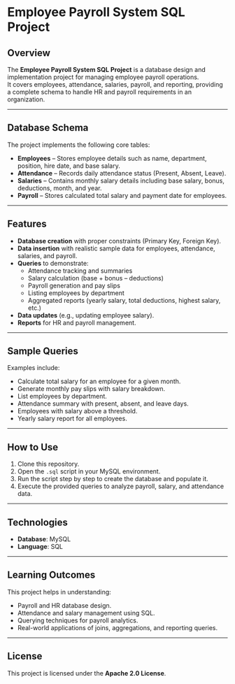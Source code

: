 # Employee Payroll System SQL Project

## Overview
The **Employee Payroll System SQL Project** is a database design and implementation project for managing employee payroll operations.  
It covers employees, attendance, salaries, payroll, and reporting, providing a complete schema to handle HR and payroll requirements in an organization.

---

## Database Schema
The project implements the following core tables:
- **Employees** – Stores employee details such as name, department, position, hire date, and base salary.  
- **Attendance** – Records daily attendance status (Present, Absent, Leave).  
- **Salaries** – Contains monthly salary details including base salary, bonus, deductions, month, and year.  
- **Payroll** – Stores calculated total salary and payment date for employees.  

---

## Features
- **Database creation** with proper constraints (Primary Key, Foreign Key).  
- **Data insertion** with realistic sample data for employees, attendance, salaries, and payroll.  
- **Queries** to demonstrate:
  - Attendance tracking and summaries  
  - Salary calculation (base + bonus – deductions)  
  - Payroll generation and pay slips  
  - Listing employees by department  
  - Aggregated reports (yearly salary, total deductions, highest salary, etc.)  
- **Data updates** (e.g., updating employee salary).  
- **Reports** for HR and payroll management.  

---

## Sample Queries
Examples include:
- Calculate total salary for an employee for a given month.  
- Generate monthly pay slips with salary breakdown.  
- List employees by department.  
- Attendance summary with present, absent, and leave days.  
- Employees with salary above a threshold.  
- Yearly salary report for all employees.  

---

## How to Use
1. Clone this repository.  
2. Open the `.sql` script in your MySQL environment.  
3. Run the script step by step to create the database and populate it.  
4. Execute the provided queries to analyze payroll, salary, and attendance data.  

---

## Technologies
- **Database**: MySQL  
- **Language**: SQL  

---

## Learning Outcomes
This project helps in understanding:
- Payroll and HR database design.  
- Attendance and salary management using SQL.  
- Querying techniques for payroll analytics.  
- Real-world applications of joins, aggregations, and reporting queries.  

---

## License
This project is licensed under the **Apache 2.0 License**.  
